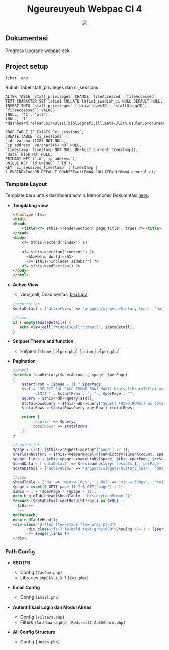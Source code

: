 <h1 align="center">Ngeureuyeuh Webpac CI 4</h1>

<p align="center">
<img src="https://webpac.lib.itb.ac.id/assets/images/webpac%202.png">
</p>

## Dokumentasi
  Progress Upgrade webpac [cek](https://github.com/dikper-dev/Dokumentasi-Upgrade-Webpac-CI-4).

## Project setup

```
lihat .env
```

Rubah Tabel staff_privileges dan ci_sessions

```
ALTER TABLE `staff_privileges` CHANGE `fileAccessed` `fileAccessed` TEXT CHARACTER SET latin1 COLLATE latin1_swedish_ci NULL DEFAULT NULL;
INSERT INTO `staff_privileges` (`privilegesID`, `staffGroupID`, `fileAccessed`) VALUES
(NULL, '41', 'all'),
(NULL, '1', 'dashboard;reloan;sirkulasi;bibliografi;ill;matakuliah;usulan;procurement;pengguna;other;');
```

```
DROP TABLE IF EXISTS `ci_sessions`;
CREATE TABLE `ci_sessions` (
`id` varchar(128) NOT NULL,
`ip_address` varchar(45) NOT NULL,
`timestamp` timestamp NOT NULL DEFAULT current_timestamp(),
`data` blob NOT NULL,
PRIMARY KEY (`id`,`ip_address`),
UNIQUE KEY `id_UNIQUE` (`id`),
KEY `ci_sessions_timestamp` (`timestamp`)
) ENGINE=InnoDB DEFAULT CHARSET=utf8mb4 COLLATE=utf8mb4_general_ci;
```

### Template Layout

Template baru untuk dashboard admin Metronomic
Dokumntasi [here](https://preview.keenthemes.com/html/metronic/docs/index).

- **Templating view** 
  ```html
  <!doctype html>
  <html>
  <head>
      <title><?= $this->renderSection('page_title', true) ?></title>
  </head>
  <body>
      <?= $this->extend('index') ?>

      <?= $this->section('content') ?>
        <h1>Hello World!</h1>
        <?= $this->include('sidebar') ?>
      <?= $this->endSection() ?>
  </body>
  </html>
  ```

- **Active View** 
  - view_cell, Dokumentasi [bisi lupa](https://codeigniter4.github.io/userguide/outgoing/view_cells.html).
  
  ```php
  //controller
  $dataDetail = ['activeView' => 'anggota/widgets/history_loan', 'data' => $sendData];

  //view
  if (!empty($dataDetail)) {
     echo view_cell('WidgetsCell::tampil', $dataDetail);
  }
  ```

- **Snippet Theme and function** 
  - Helpers `[theme_helper.php]` `[union_helper.php]`

- **Pagination** 
  ```php
  //model
  function loanHistory($userAccount, $page, $perPage)
  {
      $startFrom = ($page - 1) * $perPage;
      $sql = "SELECT SQL_CALC_FOUND_ROWS MAX(library.libraryTitle) as libraryTitle ---
            LIMIT " . $startFrom . ", " . $perPage . "";
      $query = $this->db->query($sql);
      $totalRowsQuery = $this->db->query("SELECT FOUND_ROWS() as totalRows");
      $totalRows = $totalRowsQuery->getRow()->totalRows;

      return [
          'results' => $query,
          'totalRows' => $totalRows
      ];
  }

  //controller
  $page = (int) ($this->request->getGet('page') ?? 1);
  $resloanhostory = $this->membermodel->loanHistory($userAccount, $page, $this->perPage);
  $pager_links = $this->pager->makeLinks($page, $this->perPage, $resloanhostory['totalRows'], 'temp_pager');
  $sendData = ['dataDetail' => $resloanhostory['results'], 'perPage' => $this->perPage, 'total' => $resloanhostory['totalRows'], 'pager_links' => $pager_links];
  $dataDetail = ['activeView' => 'anggota/widgets/history_loan', 'data' => $sendData];

  //view
  $headTable = ['No' => 'min-w-10px', 'Judul' => 'min-w-300px', 'Pinjam' => 'min-w-100px', 'Harus Kembali' => 'min-w-100px', 'Kembali' => 'min-w-100px', 'Perpustakaan' => 'min-w-100px'];
  $page = isset($_GET['page']) ? $_GET['page'] : 1;
  $iHis = 1 + ($perPage * ($page - 1));
  echo beginTableHead($headTable, 'HistoryLoanMember');
  foreach ($dataDetail->getResultArray() as $rHL) :
    $iHis++
    ---
  endforeach;
  echo endTableHead();
  <div class="d-flex flex-stack flex-wrap pt-3">
        <div class="fs-7 fw-bold text-gray-600">Showing <?= 1 + ($perPage * ($page - 1)) . ' to ' . $iHis - 1 . ' of ' . $total ?> entries</div>
        <?= $pager_links ?>
  </div>
  ```

### Path Config

- **SSO ITB** 
  - Config `[CasCon.php]`
  - Libraries `phpCAS-1.3.7` `[Cas.php]`

- **Email Config** 
  - Config `[Email.php]`
    
- **Autentifikasi Login dan Modul Akses** 
  - Config `[Filters.php]`
  - Filters `[AuthGuard.php]` `[RedirectIfAuthGuard.php]`

- **All Config Structure**
  - Config `[Union.php]`
